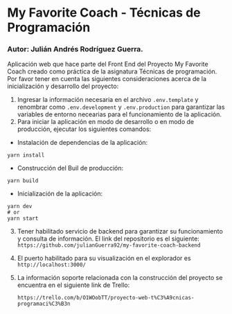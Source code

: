 # My Favorite Coach - Técnicas de Programación

### Autor: Julián Andrés Rodríguez Guerra.

Aplicación web que hace parte del Front End del Proyecto My Favorite Coach creado como práctica de la asignatura Técnicas de programación.
Por favor tener en cuenta las siguientes consideraciones acerca de la inicialización y desarrollo del proyecto:

1. Ingresar la información necesaria en el archivo `.env.template` y renombrar como `.env.development` y `.env.production` para garantizar las variables de entorno necearias para el funcionamiento de la aplicación.
2. Para iniciar la aplicación en modo de desarrollo o en modo de producción, ejecutar los siguientes comandos:

- Instalación de dependencias de la aplicación:

```
yarn install
```

- Construcción del Buil de producción:
```
yarn build
```

- Inicialización de la aplicación:

```
yarn dev
# or
yarn start
```

3. Tener habilitado servicio de backend para garantizar su funcionamiento y consulta de información. El link del repositorio es el siguiente:
   `https://github.com/julianGuerra92/my-favorite-coach-backend`
4. El puerto habilitado para su visualización en el explorador es `http://localhost:3000/`
5. La información soporte relacionada con la construcción del proyecto se encuentra en el siguiente link de Trello:

   `https://trello.com/b/O1WOobTT/proyecto-web-t%C3%A9cnicas-programaci%C3%B3n`
